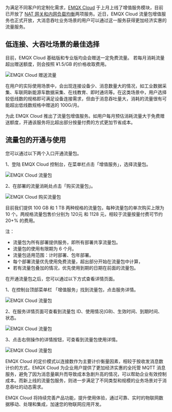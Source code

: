 为满足不同客户的定制化需求，[EMQX Cloud](https://www.emqx.com/zh/cloud) 于上月上线了增值服务模块，目前已开放了 [NAT 网关和内网负载均衡](https://www.emqx.com/zh/blog/emqx-cloud-intranet-load-balancing-and-net-gateway-service)两项服务。近日，EMQX Cloud 流量包增值服务也正式开放，大消息吞吐业务场景的用户可以通过这一服务获得更加经济实惠的流量服务。

## 低连接、大吞吐场景的最佳选择

目前，EMQX Cloud 基础版和专业版均会会赠送一定免费流量。 若每月消耗流量超出赠送额度，则会按照 ¥1.5/GB 的价格收取费用。

![EMQX Cloud 赠送流量](https://static.emqx.net/images/dd054a3833308f4dc209a26fd107e58a.jpeg)

在用户的实际使用场景中，会出现连接设备少、消息数量大的情况，如工业数据采集、车联网新能源车数据采集、在线教育、即时通讯等。在这类场景中，用户选择较低线数的规格即可满足设备连接需求，但由于消息吞吐量大，消耗的流量很有可能超出低线数规格中赠送的 100G/月。

为此 EMQX Cloud 推出了流量包增值服务。如用户每月预估消耗流量大于免费赠送额度，开通该服务将比超出部分按量付费的方式更加节省成本。

## 流量包的开通与使用

您可以通过以下两个入口开通流量包。

1、登陆 EMQX Cloud 控制台，在菜单栏点击「增值服务」，选择流量包。

![EMQX Cloud 流量包](https://static.emqx.net/images/3deaac604c292d94fc6d7d73ebdbe7e7.png)

2、在部署的流量消耗处点击「购买流量包」。

![EMQX Cloud 购买流量包](https://static.emqx.net/images/8a0abeecb79d1263e53d04b69192854b.png)

目前我们提供 100 GB 和 1 TB 两种规格的流量包，每种流量包的单次购买上限为 10 个。两规格流量包售价分别为 120元 和 1128 元，相较于流量按量付费可节约 20+% 的费用。


注：

- 流量包为所有部署提供服务，即所有部署共享流量包。
- 流量包的使用有限期为 6 个月。
- 流量包适用范围：计时部署、包年部署。
- 每个部署流量优先使用免费流量，超出部分开始在流量包中计算，
- 若有流量包叠加的情况，优先使用到期的日期在前面的流量包。

 

在开通流量包之后，您可以通过以下方式查看详情页面。

1、在控制台顶部菜单栏 「增值服务」找到流量包，点击服务详情。

![EMQX Cloud 流量包](https://static.emqx.net/images/3090671e21efc93847a1ef8ac0d1ebdb.png)

2、在服务详情页面可查看到流量包 ID、使用情况(GB)、生效时间、到期时间、状态。

![EMQX Cloud 流量包](https://static.emqx.net/images/c2b044e4c66b25c66c4d1b386fa43572.png)

3、点击右侧操作的详情按钮，可查看到流量包使用详情。

![EMQX Cloud 流量包](https://static.emqx.net/images/b47f1e1868919a503815b3eed982dddb.png)

EMQX Cloud 的定价模式以连接数作为主要计价衡量因素，相较于按收发消息数计价的方式，EMQX Cloud 为企业用户提供了更加经济实惠的全托管 MQTT 消息服务，避免了因为消息量飙升而导致成本急剧升高的情况，可以帮助企业有效控制成本。而新上线的流量包服务，则进一步满足了不同类型和规模的业务场景对于消息吞吐的动态需求。

EMQX Cloud 将持续完善产品功能，提升使用体验，通过可靠、实时的物联网数据移动、处理和集成，加速您的物联网应用开发。
